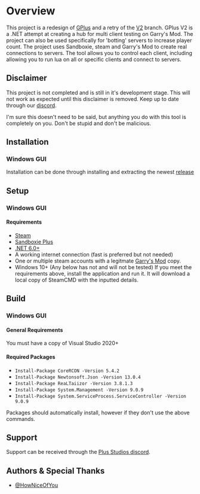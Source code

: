 # Overview
This project is a redesign of [GPlus](https://github.com/MiniHood/G-Plus) and a retry of the [V2](https://github.com/MiniHood/G-Plus/tree/v2) branch. GPlus V2 is a .NET attempt at creating a hub for multi client testing on Garry's Mod. The project can also be used specifically for 'botting' servers to increase player count. The project uses Sandboxie, steam and Garry's Mod to create real connections to servers. The tool allows you to control each client, including allowing you to run lua on all or specific clients and connect to servers.  
## Disclaimer
This project is not completed and is still in it's development stage. This will not work as expected until this disclaimer is removed. Keep up to date through our [discord](https://discord.gg/nSynjcDwTF).

I'm sure this doesn't need to be said, but anything you do with this tool is completely on you. Don't be stupid and don't be malicious.
## Installation
### Windows GUI
Installation can be done through installing and extracting the newest [release](https://github.com/MiniHood/G-Plus/releases)
## Setup
### Windows GUI
#### Requirements
- [Steam](https://steamcommunity.com/)
- [Sandboxie Plus](https://sandboxie-plus.com/)
- [.NET 6.0+](https://dotnet.microsoft.com/en-us/)
- A working internet connection (fast is preferred but not needed)
- One or multiple steam accounts with a legitmate [Garry's Mod](https://store.steampowered.com/app/4000/Garrys_Mod/) copy.
- Windows 10+ (Any below has not and will not be tested)
If you meet the requirements above, install the application and run it. It will download a local copy of SteamCMD with the inputted details.
## Build
### Windows GUI
#### General Requirements
You must have a copy of Visual Studio 2020+
#### Required Packages
- `Install-Package CoreRCON -Version 5.4.2`
- `Install-Package Newtonsoft.Json -Version 13.0.4`
- `Install-Package ReaLTaiizor -Version 3.8.1.3`
- `Install-Package System.Management -Version 9.0.9`
- `Install-Package System.ServiceProcess.ServiceController -Version 9.0.9`

Packages should automatically install, however if they don't use the above commands.
## Support
Support can be received through the [Plus Studios discord](https://discord.gg/nSynjcDwTF).
## Authors & Special Thanks

- [@HowNiceOfYou](https://github.com/MiniHood)
